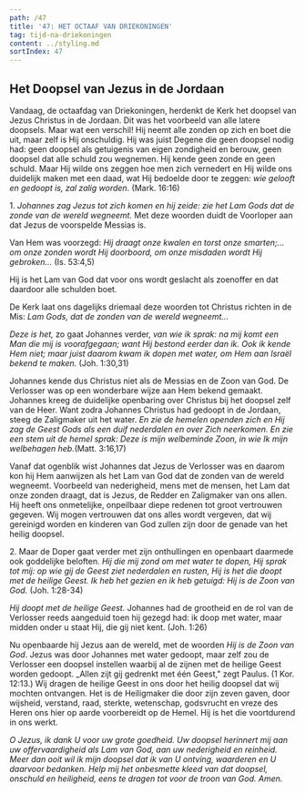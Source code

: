 ```yaml
---
path: /47
title: '47: HET OCTAAF VAN DRIEKONINGEN'
tag: tijd-na-driekoningen
content: ../styling.md
sortIndex: 47
---
```


## Het Doopsel van Jezus in de Jordaan

Vandaag, de octaafdag van Driekoningen, herdenkt de Kerk het doopsel van Jezus Christus in de Jordaan. Dit was het voorbeeld van alle latere doopsels. Maar wat een verschil! Hij neemt alle zonden op zich en boet die uit, maar zelf is Hij onschuldig. Hij was juist Degene die geen doopsel nodig had: geen doopsel als getuigenis van eigen zondigheid en berouw, geen doopsel dat alle schuld zou wegnemen. Hij kende geen zonde en geen schuld. Maar Hij wilde ons zeggen hoe men zich vernedert en Hij wilde ons duidelijk maken met een daad, wat Hij bedoelde door te zeggen: _wie gelooft en gedoopt is, zal zalig worden_. (Mark. 16:16)

1\. _Johannes zag Jezus tot zich komen en hij zeide: zie het Lam Gods dat de zonde van de wereld wegneemt._ Met deze woorden duidt de Voorloper aan dat Jezus de voorspelde Messias is.

Van Hem was voorzegd: _Hij draagt _onze_ kwalen en torst _onze_ smarten;... om _onze_ zonden wordt Hij doorboord, om _onze_ misdaden wordt Hij gebroken..._ (Is. 53:4,5)

Hij is het Lam van God dat voor ons wordt geslacht als zoenoffer en dat daardoor alle schulden boet.

De Kerk laat ons dagelijks driemaal deze woorden tot Christus richten in de Mis: _Lam Gods, dat de zonden van de wereld wegneemt..._

_Deze is het,_ zo gaat Johannes verder, _van wie ik sprak: na mij komt een Man die mij is voorafgegaan; want Hij bestond eerder dan ik. Ook ik kende Hem niet; maar juist daarom kwam ik dopen met water, om Hem aan Israël bekend te maken._ (Joh. 1:30,31)

Johannes kende dus Christus niet als de Messias en de Zoon van God. De Verlosser was op een wonderbare wijze aan Hem bekend gemaakt. Johannes kreeg de duidelijke openbaring over Christus bij het doopsel zelf van de Heer. Want zodra Johannes Christus had gedoopt in de Jordaan, steeg de Zaligmaker uit het water. _En zie de hemelen openden zich en Hij zag de Geest Gods als een duif nederdalen en over Zich neerkomen. En zie een stem uit de hemel sprak: Deze is mijn welbeminde Zoon, in wie Ik mijn welbehagen heb._(Matt. 3:16,17)

Vanaf dat ogenblik wist Johannes dat Jezus de Verlosser was en daarom kon hij Hem aanwijzen als het Lam van God dat de zonden van de wereld wegneemt. Voorbeeld van nederigheid, mens met de mensen, het Lam dat onze zonden draagt, dat is Jezus, de Redder en Zaligmaker van ons allen. Hij heeft ons onmetelijke, onpeilbaar diepe redenen tot groot vertrouwen gegeven. Wij mogen vertrouwen dat ons alles wordt vergeven, dat wij gereinigd worden en kinderen van God zullen zijn door de genade van het heilig doopsel.

2\. Maar de Doper gaat verder met zijn onthullingen en openbaart daarmede ook goddelijke beloften. _Hij die mij zond om met water te dopen, Hij sprak tot mij: op wie gij de Geest ziet nederdalen en rusten, Hij is het die doopt met de heilige Geest. Ik heb het gezien en ik heb getuigd: Hij is de Zoon van God._ (Joh. 1:28-34)

_Hij doopt met de heilige Geest._ Johannes had de grootheid en de rol van de Verlosser reeds aangeduid toen hij gezegd had: ik doop met water, maar midden onder u staat Hij, die gij niet kent. (Joh. 1:26)

Nu openbaarde hij Jezus aan de wereld, met de woorden _Hij is de Zoon van God_. Jezus was door Johannes met water gedoopt, maar zelf zou de Verlosser een doopsel instellen waarbij al de zijnen met de heilige Geest worden gedoopt. _Allen zijt gij gedrenkt met één Geest," zegt Paulus. (1 Kor. 12:13.) Wij dragen de heilige Geest in ons door het heilig doopsel dat wij mochten ontvangen. Het is de Heiligmaker die door zijn zeven gaven, door wijsheid, verstand, raad, sterkte, wetenschap, godsvrucht en vreze des Heren ons hier op aarde voorbereidt op de Hemel. Hij is het die voortdurend in ons werkt.

_O Jezus, ik dank U voor uw grote goedheid. Uw doopsel herinnert mij aan uw offervaardigheid als Lam van God, aan uw nederigheid en reinheid._  
_Meer dan ooit wil ik mijn doopsel dat ik van U ontving, waarderen en U daarvoor bedanken. Help mij het onbesmette kleed van dat doopsel, onschuld en heiligheid, eens te dragen tot voor de troon van God. Amen._
